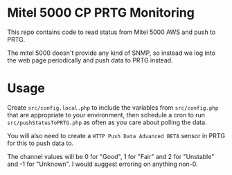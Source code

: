 # Mitel 5000 CP PRTG Monitoring
This repo contains code to read status from Mitel 5000 AWS and push to PRTG.

The mitel 5000 doesn't provide any kind of SNMP, so instead we log into the web page periodically and push data to PRTG instead.

# Usage
Create `src/config.local.php` to include the variables from `src/config.php` that are appropriate to your environment, then schedule a cron to run `src/pushStatusToPRTG.php` as often as you care about polling the data.

You will also need to create a `HTTP Push Data Advanced BETA` sensor in PRTG for this to push data to.

The channel values will be 0 for "Good", 1 for "Fair" and 2 for "Unstable" and -1 for "Unknown". I would suggest erroring on anything non-0.
